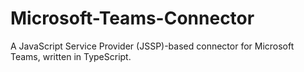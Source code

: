 # Microsoft-Teams-Connector
A JavaScript Service Provider (JSSP)-based connector for Microsoft Teams, written in TypeScript.
